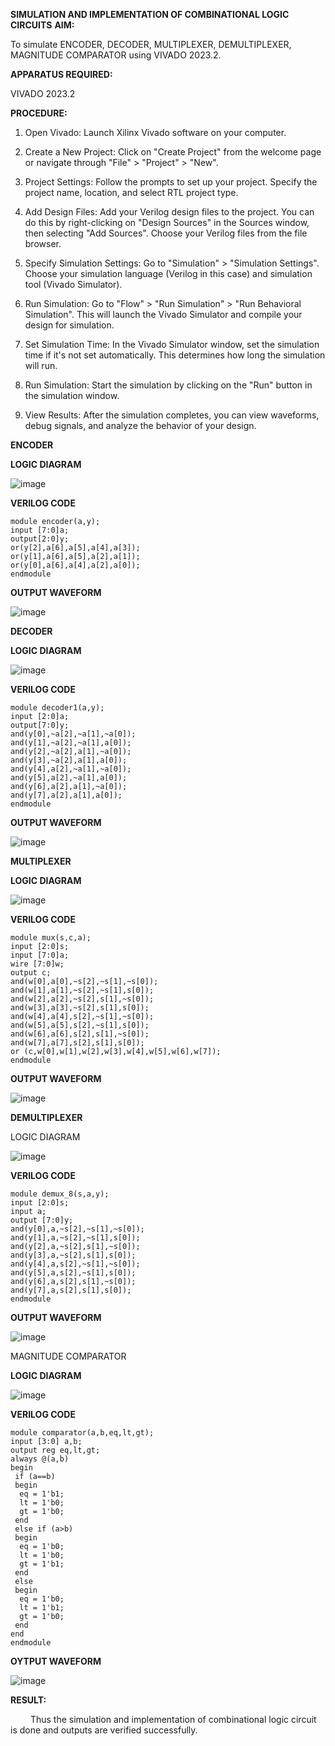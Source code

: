 **SIMULATION AND IMPLEMENTATION OF COMBINATIONAL LOGIC CIRCUITS**
**AIM:** 

To simulate ENCODER, DECODER, MULTIPLEXER, DEMULTIPLEXER, MAGNITUDE COMPARATOR using VIVADO 2023.2.

**APPARATUS REQUIRED:** 

VIVADO 2023.2

**PROCEDURE:**

1. Open Vivado: Launch Xilinx Vivado software on your computer.

2. Create a New Project: Click on "Create Project" from the welcome page or navigate through "File" > "Project" > "New".

3. Project Settings: Follow the prompts to set up your project. Specify the project name, location, and select RTL project type.

4. Add Design Files: Add your Verilog design files to the project. You can do this by right-clicking on "Design Sources" in the Sources window, then selecting "Add Sources". Choose your Verilog files from the file browser.

5. Specify Simulation Settings: Go to "Simulation" > "Simulation Settings". Choose your simulation language (Verilog in this case) and simulation tool (Vivado Simulator).

6. Run Simulation: Go to "Flow" > "Run Simulation" > "Run Behavioral Simulation". This will launch the Vivado Simulator and compile your design for simulation.

7. Set Simulation Time: In the Vivado Simulator window, set the simulation time if it's not set automatically. This determines how long the simulation will run.

8. Run Simulation: Start the simulation by clicking on the "Run" button in the simulation window.

9. View Results: After the simulation completes, you can view waveforms, debug signals, and analyze the behavior of your design.

**ENCODER**


**LOGIC DIAGRAM**

![image](https://github.com/Lokeshmb005/VLSI-LAB-EXP-2/assets/159941167/7e77d44e-492d-441b-bd5a-c3485cfb14e9)
 
**VERILOG CODE**
```
module encoder(a,y);
input [7:0]a;
output[2:0]y;
or(y[2],a[6],a[5],a[4],a[3]);
or(y[1],a[6],a[5],a[2],a[1]);
or(y[0],a[6],a[4],a[2],a[0]);
endmodule
```
**OUTPUT WAVEFORM**

 ![image](https://github.com/Lokeshmb005/VLSI-LAB-EXP-2/assets/159941167/58db2fd1-52c5-4927-98c8-c6199a592d19)

**DECODER**

**LOGIC DIAGRAM**

 ![image](https://github.com/Lokeshmb005/VLSI-LAB-EXP-2/assets/159941167/809d66a5-d9f3-49bd-a819-68ba602affe3)

**VERILOG CODE**
```
module decoder1(a,y);
input [2:0]a;
output[7:0]y;
and(y[0],~a[2],~a[1],~a[0]);
and(y[1],~a[2],~a[1],a[0]);
and(y[2],~a[2],a[1],~a[0]);
and(y[3],~a[2],a[1],a[0]);
and(y[4],a[2],~a[1],~a[0]);
and(y[5],a[2],~a[1],a[0]);
and(y[6],a[2],a[1],~a[0]);
and(y[7],a[2],a[1],a[0]);
endmodule
```
**OUTPUT WAVEFORM**

 ![image](https://github.com/Lokeshmb005/VLSI-LAB-EXP-2/assets/159941167/bc30fde5-ba43-4a5f-be0d-fe7366315d92)

**MULTIPLEXER**

**LOGIC DIAGRAM** 
 
![image](https://github.com/Lokeshmb005/VLSI-LAB-EXP-2/assets/159941167/ceb9b16b-8571-4b2b-8cce-053b8ee5729c)

**VERILOG CODE**
```
module mux(s,c,a);
input [2:0]s;
input [7:0]a;
wire [7:0]w;
output c;
and(w[0],a[0],~s[2],~s[1],~s[0]);
and(w[1],a[1],~s[2],~s[1],s[0]);
and(w[2],a[2],~s[2],s[1],~s[0]);
and(w[3],a[3],~s[2],s[1],s[0]);
and(w[4],a[4],s[2],~s[1],~s[0]);
and(w[5],a[5],s[2],~s[1],s[0]);
and(w[6],a[6],s[2],s[1],~s[0]);
and(w[7],a[7],s[2],s[1],s[0]);
or (c,w[0],w[1],w[2],w[3],w[4],w[5],w[6],w[7]);
endmodule
```
**OUTPUT WAVEFORM**

![image](https://github.com/Lokeshmb005/VLSI-LAB-EXP-2/assets/159941167/ad8199b4-f549-461e-b1bc-6dc382a13a08)
 
**DEMULTIPLEXER**

LOGIC DIAGRAM 

![image](https://github.com/Lokeshmb005/VLSI-LAB-EXP-2/assets/159941167/7d0fbb3c-bb1f-4b04-a23f-da9d4424abe5)
 
**VERILOG CODE**
```
module demux_8(s,a,y);
input [2:0]s;
input a;
output [7:0]y;
and(y[0],a,~s[2],~s[1],~s[0]);
and(y[1],a,~s[2],~s[1],s[0]);
and(y[2],a,~s[2],s[1],~s[0]);
and(y[3],a,~s[2],s[1],s[0]);
and(y[4],a,s[2],~s[1],~s[0]);
and(y[5],a,s[2],~s[1],s[0]);
and(y[6],a,s[2],s[1],~s[0]);
and(y[7],a,s[2],s[1],s[0]);
endmodule
```
**OUTPUT WAVEFORM**

 ![image](https://github.com/Lokeshmb005/VLSI-LAB-EXP-2/assets/159941167/5972a670-5ed8-4b36-b4dc-e4a06e790c62)

MAGNITUDE COMPARATOR

**LOGIC DIAGRAM** 

 ![image](https://github.com/Lokeshmb005/VLSI-LAB-EXP-2/assets/159941167/deeb2145-d89b-47d5-ac76-a24a484eecc0)

**VERILOG CODE**
```
module comparator(a,b,eq,lt,gt);
input [3:0] a,b;
output reg eq,lt,gt;
always @(a,b)
begin
 if (a==b)
 begin
  eq = 1'b1;
  lt = 1'b0;
  gt = 1'b0;
 end
 else if (a>b)
 begin
  eq = 1'b0;
  lt = 1'b0;
  gt = 1'b1;
 end
 else
 begin
  eq = 1'b0;
  lt = 1'b1;
  gt = 1'b0;
 end
end 
endmodule
```
**OYTPUT WAVEFORM**

![image](https://github.com/Lokeshmb005/VLSI-LAB-EXP-2/assets/159941167/dee082e1-1762-4166-b4d8-18649f2227c0)

**RESULT:**

   Thus the simulation and implementation of combinational logic circuit is done and outputs are verified successfully.
 
 
